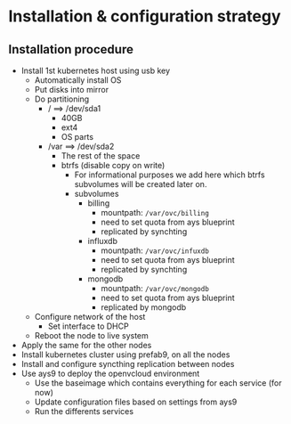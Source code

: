 # Installation & configuration strategy

## Installation procedure
- Install 1st kubernetes host using usb key
  - Automatically install OS
  - Put disks into mirror
  - Do partitioning
    - / ==> /dev/sda1
      - 40GB
      - ext4
      - OS parts
    - /var ==> /dev/sda2
      - The rest of the space
      - btrfs (disable copy on write)
        - For informational purposes we add here which btrfs subvolumes will be created later on.
        - subvolumes
          - billing
            - mountpath: `/var/ovc/billing`
            - need to set quota from ays blueprint
            - replicated by synchting
          - influxdb
            - mountpath: `/var/ovc/infuxdb`
            - need to set quota from ays blueprint
            - replicated by synchting
          - mongodb
            - mountpath: `/var/ovc/mongodb`
            - need to set quota from ays blueprint
            - replicated by mongodb
  - Configure network of the host
    - Set interface to DHCP
  - Reboot the node to live system
- Apply the same for the other nodes
- Install kubernetes cluster using prefab9, on all the nodes
- Install and configure syncthing replication between nodes
- Use ays9 to deploy the openvcloud environment
  - Use the baseimage which contains everything for each service (for now)
  - Update configuration files based on settings from ays9
  - Run the differents services
    
